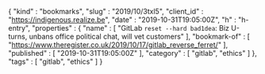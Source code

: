 {
  "kind" : "bookmarks",
  "slug" : "2019/10/3txl5",
  "client_id" : "https://indigenous.realize.be",
  "date" : "2019-10-31T19:05:00Z",
  "h" : "h-entry",
  "properties" : {
    "name" : [ "GitLab `reset --hard bad1dea`: Biz U-turns, unbans office political chat, will vet customers" ],
    "bookmark-of" : [ "https://www.theregister.co.uk/2019/10/17/gitlab_reverse_ferret/" ],
    "published" : [ "2019-10-31T19:05:00Z" ],
    "category" : [ "gitlab", "ethics" ]
  },
  "tags" : [ "gitlab", "ethics" ]
}
